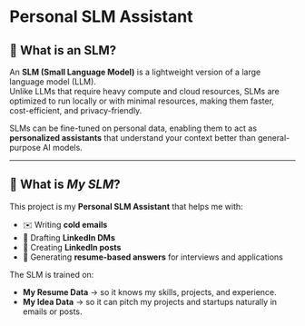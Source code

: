# Personal SLM Assistant

## 📌 What is an SLM?
An **SLM (Small Language Model)** is a lightweight version of a large language model (LLM).  
Unlike LLMs that require heavy compute and cloud resources, SLMs are optimized to run locally or with minimal resources, making them faster, cost-efficient, and privacy-friendly.  

SLMs can be fine-tuned on personal data, enabling them to act as **personalized assistants** that understand your context better than general-purpose AI models.

---

## 🤖 What is *My SLM*?
This project is my **Personal SLM Assistant** that helps me with:
- ✉️ Writing **cold emails**  
- 💬 Drafting **LinkedIn DMs**  
- 📝 Creating **LinkedIn posts**  
- 📄 Generating **resume-based answers** for interviews and applications  

The SLM is trained on:
- **My Resume Data** → so it knows my skills, projects, and experience.  
- **My Idea Data** → so it can pitch my projects and startups naturally in emails or posts.
